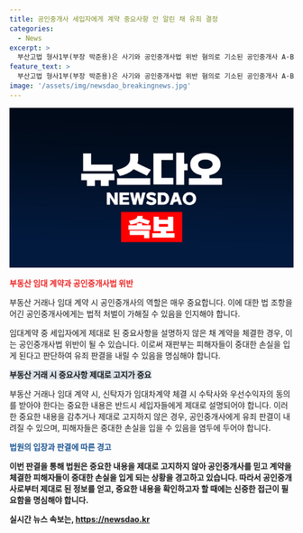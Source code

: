 ```yaml
---
title: 공인중개사 세입자에게 계약 중요사항 안 알린 채 유죄 결정
categories:
  - News
excerpt: >
  부산고법 형사1부(부장 박준용)은 사기와 공인중개사법 위반 혐의로 기소된 공인중개사 A·B씨에게 무죄를 선고한 원심을 파기하고 징역 10개월에 집행유예 2년, 징역 6개월에 집행유예 2년을 각각 선고했다. 이들은 부동산 거래 시 중요사항을 제대로 고지하지 않아 공인중개사법 위반으로 판단되며, 이로 인해 피해자들이 중대한 손실을 봤다고 밝혔다. A·B씨는 판결에 불복하여 상고할 예정이다.
feature_text: >
  부산고법 형사1부(부장 박준용)은 사기와 공인중개사법 위반 혐의로 기소된 공인중개사 A·B씨에게 무죄를 선고한 원심을 파기하고 징역 10개월에 집행유예 2년, 징역 6개월에 집행유예 2년을 각각 선고했다. 이들은 부동산 거래 시 중요사항을 제대로 고지하지 않아 공인중개사법 위반으로 판단되며, 이로 인해 피해자들이 중대한 손실을 봤다고 밝혔다. A·B씨는 판결에 불복하여 상고할 예정이다.
image: '/assets/img/newsdao_breakingnews.jpg'
---
```


<p><img src="/assets/img/newsdao_breakingnews.jpg" alt="koreaapp 속보" /></p>

<p><b><span style="color: #ee2323;">부동산 임대 계약과 공인중개사법 위반</span></b></p>

<p>부동산 거래나 임대 계약 시 공인중개사의 역할은 매우 중요합니다. 이에 대한 법 조항을 어긴 공인중개사에게는 법적 처벌이 가해질 수 있음을 인지해야 합니다.</p>

<p>임대계약 중 세입자에게 제대로 된 중요사항을 설명하지 않은 채 계약을 체결한 경우, 이는 공인중개사법 위반이 될 수 있습니다. 이로써 재판부는 피해자들이 중대한 손실을 입게 된다고 판단하여 유죄 판결을 내릴 수 있음을 명심해야 합니다.</p>

<p><b><span style="background-color: #21538527;">부동산 거래 시 중요사항 제대로 고지가 중요</span></b></p>

<p>부동산 거래나 임대 계약 시, 신탁자가 임대차계약 체결 시 수탁사와 우선수익자의 동의를 받아야 한다는 중요한 내용은 반드시 세입자들에게 제대로 설명되어야 합니다. 이러한 중요한 내용을 감추거나 제대로 고지하지 않은 경우, 공인중개사에게 유죄 판결이 내려질 수 있으며, 피해자들은 중대한 손실을 입을 수 있음을 염두에 두어야 합니다.</p>

<p><b><span style="color: #1a5490;">법원의 입장과 판결에 따른 경고</span><b></p>

<p>이번 판결을 통해 법원은 중요한 내용을 제대로 고지하지 않아 공인중개사를 믿고 계약을 체결한 피해자들이 중대한 손실을 입게 되는 상황을 경고하고 있습니다. 따라서 공인중개사로부터 제대로 된 정보를 얻고, 중요한 내용을 확인하고자 할 때에는 신중한 접근이 필요함을 명심해야 합니다.</p>
실시간 뉴스 속보는, <a href="https://newsdao.kr" rel="dofollow">https://newsdao.kr</a>


